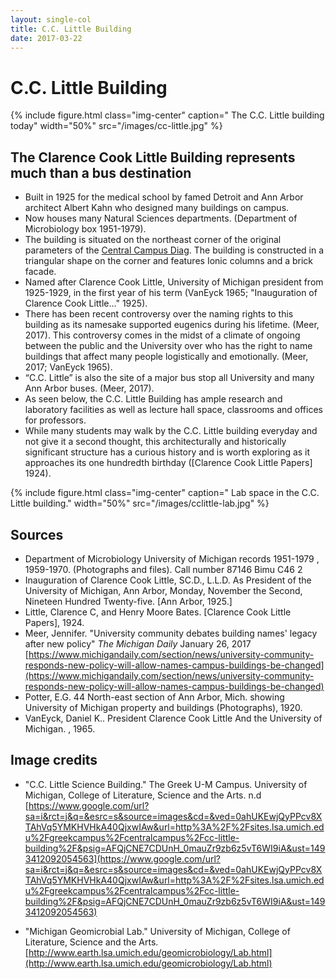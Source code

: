 ```yaml
---
layout: single-col
title: C.C. Little Building
date: 2017-03-22
---
```


# C.C. Little Building

 {% include figure.html class="img-center" caption=" The C.C. Little building today" width="50%" src="/images/cc-little.jpg" %}
 
 ## The Clarence Cook Little Building represents much than a bus destination

- Built in 1925 for the medical school by famed Detroit and Ann Arbor architect Albert Kahn who designed many buildings on campus.
- Now houses many Natural Sciences departments. (Department of Microbiology box 1951-1979).
- The building is situated on the northeast corner of the original parameters of the [Central Campus Diag](https://umich-hist-399.github.io/campus-histories/essays/diag). The building is constructed in a triangular shape on the corner and features Ionic columns and a brick facade.
- Named after Clarence Cook Little, University of Michigan president from 1925-1929, in the first year of his term (VanEyck 1965; "Inauguration of Clarence Cook Little..." 1925).
- There has been recent controversy over the naming rights to this building as its namesake supported eugenics during his lifetime. (Meer, 2017). This controversy comes in the midst of a climate of ongoing between the public and the University over who has the right to name buildings that affect many people logistically and emotionally. (Meer, 2017; VanEyck 1965).
- “C.C. Little” is also the site of a major bus stop all University and many Ann Arbor buses. (Meer, 2017).
- As seen below, the C.C. Little Building has ample research and laboratory facilities as well as lecture hall space, classrooms and offices for professors.
- While many students may walk by the C.C. Little building everyday and not give it a second thought, this architecturally and historically significant structure has a curious history and is worth exploring as it approaches its one hundredth birthday ([Clarence Cook Little Papers] 1924).

 {% include figure.html class="img-center" caption=" Lab space in the C.C. Little building." width="50%" src="/images/cclittle-lab.jpg" %}

## Sources
- Department of Microbiology University of Michigan records 1951-1979 , 1959-1970. (Photographs and files). Call number 87146 Bimu C46 2
- Inauguration of Clarence Cook Little, SC.D., L.L.D. As President of the University of Michigan, Ann Arbor, Monday, November the Second, Nineteen Hundred Twenty-five. [Ann Arbor, 1925.]
- Little, Clarence C, and Henry Moore Bates. [Clarence Cook Little Papers], 1924.
- Meer, Jennifer. "University community debates building names' legacy after new policy" _The Michigan Daily_ January 26, 2017 [https://www.michigandaily.com/section/news/university-community-responds-new-policy-will-allow-names-campus-buildings-be-changed](https://www.michigandaily.com/section/news/university-community-responds-new-policy-will-allow-names-campus-buildings-be-changed) 
- Potter, E.G. 44	North-east section of Ann Arbor, Mich. showing University of Michigan property and buildings (Photographs), 1920.
- VanEyck, Daniel K.. President Clarence Cook Little And the University of Michigan. , 1965.

## Image credits
- "C.C. Little Science Building." The Greek U-M Campus. University of Michigan, College of Literature, Science and the Arts. n.d
[https://www.google.com/url?sa=i&rct=j&q=&esrc=s&source=images&cd=&ved=0ahUKEwjQyPPcv8XTAhVq5YMKHVHkA40QjxwIAw&url=http%3A%2F%2Fsites.lsa.umich.edu%2Fgreekcampus%2Fcentralcampus%2Fcc-little-building%2F&psig=AFQjCNE7CDUnH_0mauZr9zb6z5vT6WI9iA&ust=1493412092054563](https://www.google.com/url?sa=i&rct=j&q=&esrc=s&source=images&cd=&ved=0ahUKEwjQyPPcv8XTAhVq5YMKHVHkA40QjxwIAw&url=http%3A%2F%2Fsites.lsa.umich.edu%2Fgreekcampus%2Fcentralcampus%2Fcc-little-building%2F&psig=AFQjCNE7CDUnH_0mauZr9zb6z5vT6WI9iA&ust=1493412092054563)

- "Michigan Geomicrobial Lab." University of Michigan, College of Literature, Science and the Arts. [http://www.earth.lsa.umich.edu/geomicrobiology/Lab.html](http://www.earth.lsa.umich.edu/geomicrobiology/Lab.html)


